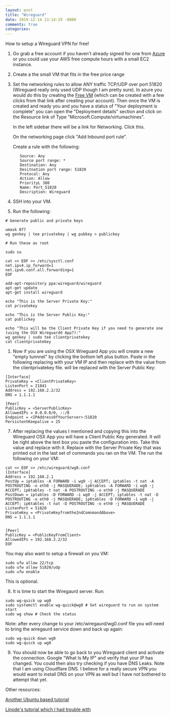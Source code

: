 ```yaml
---
layout: post
title: "Wireguard"
date: 2019-12-14 13:14:19 -0800
comments: true
categories:
---
```


How to setup a Wireguard VPN for free!

1. Go grab a free account if you haven't already signed for one from [Azure](https://azure.microsoft.com/en-us/free/search/?&ef_id=EAIaIQobChMIs6y5wYe25gIVFtRkCh3jJANyEAAYASABEgK6pvD_BwE:G:s&OCID=AID2000128_SEM_hDTj6HPx&MarinID=hDTj6HPx_287547081826_azure%20free%20account_e_c_TAwBQrMX_44568976297_kwd-300666823650&lnkd=Google_Azure_Brand&gclid=EAIaIQobChMIs6y5wYe25gIVFtRkCh3jJANyEAAYASABEgK6pvD_BwE) or you could use your AWS free compute hours with a small EC2 instance.

2. Create a the small VM that fits in the free price range

3. Set the networking rules to allow ANY traffic TCP/UDP over port 51820 (Wireguard really only used UDP though I am pretty sure).
   In azure you would do this by creating the [Free VM](https://azuremarketplace.microsoft.com/en-us/marketplace/apps/microsoft.freeaccountvirtualmachine?tab=Overview) (which can be created with a few clicks from that link after creating your account). Then once the VM is created and ready you and you have a status of "Your deployment is complete" you can open the "Deployment details" section and click on the Resource link of Type "Microsoft.Compute/virtumachines".

   In the left sidebar there will be a link for Networking. Click this.

   On the networking page click "Add Inbound port rule".

   Create a rule with the following:

   ```
      Source: Any
      Source port range: *
      Destination: Any
      Desitnation port range: 51820
      Protocal: Any
      Action: Allow
      PriorityL 380
      Name: Port_51820
      Description: Wireguard
   ```

4. SSH into your VM.

5. Run the following:
```
# Generate public and private keys

umask 077
wg genkey | tee privatekey | wg pubkey > publickey

# Run these as root

sudo su

cat << EOF >> /etc/sysctl.conf
net.ipv4.ip_forward=1
net.ipv6.conf.all.forwarding=1
EOF

add-apt-repository ppa:wireguard/wireguard
apt-get update
apt-get install wireguard

echo "This is the Server Private Key:"
cat privatekey

echo "This is the Server Public Key:"
cat publickey

echo "This will be the Client Private Key if you need to generate one (using the OSX Wireguardd App?):"
wg genkey | sudo tee clientprivatekey
cat clientprivatekey
```

1. Now if you are using the OSX Wireguard App you will create a new "empty tunnnel" by clicking the bottom left plus button. Paste in the following replacing <IPAddressOfYourServer> with your VM IP and then replace <ClientPrivateKey> with the value from the clientprivatekey file. <ServerPublicKey> will be replaced with the Server Public Key:

```
[Interface]
PrivateKey = <ClientPrivateKey>
ListenPort = 21841
Address = 192.168.2.2/32
DNS = 1.1.1.1

[Peer]
PublicKey = <ServerPublicKey>
AllowedIPs = 0.0.0.0/0, ::/0
Endpoint = <IPAddressOfYourServer>:51820
PersistentKeepalive = 25
```

7. After replacing the values I mentioned and copying this into the Wireguard OSX App you will have a Client Public Key generated. It will be right above the text box you paste the configuration into. Take this value and replace <PublicKeyFromClient> with it. Replace <PrivateKeyfromthe2ndComnmandAbove> with the Server Private Key that was printed out in the last set of commands you ran on the VM. The run the following on your VM:

```
cat << EOF >> /etc/wireguard/wg0.conf
[Interface]
Address = 192.168.2.1
PostUp = iptables -A FORWARD -i wg0 -j ACCEPT; iptables -t nat -A POSTROUTING -o eth0 -j MASQUERADE; ip6tables -A FORWARD -i wg0 -j ACCEPT; ip6tables -t nat -A POSTROUTING -o eth0 -j MASQUERADE
PostDown = iptables -D FORWARD -i wg0 -j ACCEPT; iptables -t nat -D POSTROUTING -o eth0 -j MASQUERADE; ip6tables -D FORWARD -i wg0 -j ACCEPT; ip6tables -t nat -D POSTROUTING -o eth0 -j MASQUERADE
ListenPort = 51820
PrivateKey = <PrivateKeyfromthe2ndComnmandAbove>
DNS = 1.1.1.1


[Peer]
PublicKey = <PublicKeyFromClient>
AllowedIPs = 192.168.2.2/32
EOF

```


You may also want to setup a firewall on you VM:

```
sudo ufw allow 22/tcp
sudo ufw allow 51820/udp
sudo ufw enable
```

This is optional.

8. It is time to start the Wiregaurd server.
Run:
```
sudo wg-quick up wg0
sudo systemctl enable wg-quick@wg0 # Set wireguard to run on system start
sudo wg show # Check the status
```

Note: after every change to your /etc/wiregaurd/wg0.conf file you will need to bring the wiregaurd service down and back up again:

```
sudo wg-quick down wg0
sudo wg-quick up wg0
```

9. You should now be able to go back to you Wireguard client and activate the connection. Google "What Is My IP" and verify that your IP has changed. You could then also try checking if you have DNS Leaks. Note that I am using Cloudflare DNS. I believe for a really secure VPN you would want to install DNS on your VPN as well but I have not bothered to attempt that yet.



Other resources:

[Another Ubuntu based tutorial](https://securityespresso.org/tutorials/2019/03/22/vpn-server-using-wireguard-on-ubuntu/)

[Linode's tutorial which I had trouble with](https://www.linode.com/docs/networking/vpn/set-up-wireguard-vpn-on-ubuntu/)